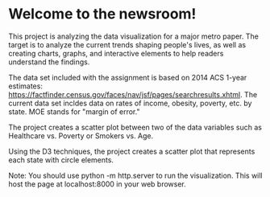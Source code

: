 # Welcome to the newsroom! 

This project is analyzing the data visualization for a major metro paper. The target is to analyze the current trends shaping people's lives, as well as creating charts, graphs, and interactive elements to help readers understand the findings.

The data set included with the assignment is based on 2014 ACS 1-year estimates: https://factfinder.census.gov/faces/nav/jsf/pages/searchresults.xhtml. 
The current data set incldes data on rates of income, obesity, poverty, etc. by state. MOE stands for "margin of error."

The project creates a scatter plot between two of the data variables such as Healthcare vs. Poverty or Smokers vs. Age.

Using the D3 techniques, the project creates a scatter plot that represents each state with circle elements. 

Note: You should use python -m http.server to run the visualization. This will host the page at localhost:8000 in your web browser.

